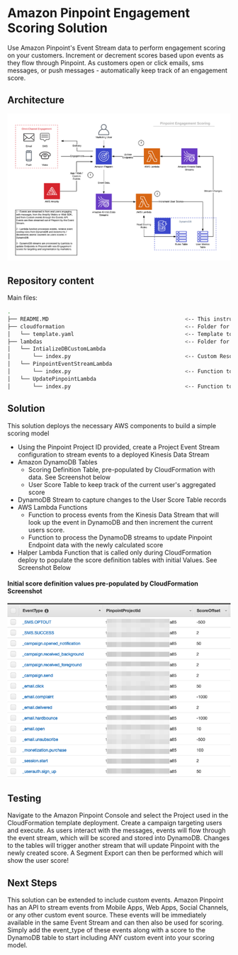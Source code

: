 # Amazon Pinpoint Engagement Scoring Solution

Use Amazon Pinpoint's Event Stream data to perform engagement scoring on your customers.  Increment or decrement scores based upon events as they flow through Pinpoint. As customers open or click emails, sms messages, or push messages - automatically keep track of an engagement score.

## Architecture
![Screenshot](images/Pinpoint_Scoring_Model.png)

## Repository content
Main files:
```bash
.
├── README.MD                                           <-- This instructions file
├── cloudformation                                      <-- Folder for the AWS CloudFormation Templates
│   └── template.yaml                                   <-- Template to configure the solution
├── lambdas                                             <-- Folder for the AWS CloudFormation Templates
│   └── IntializeDBCustomLambda
│       └── index.py                                    <-- Custom Resource used to populate DynamoDB tables
│   └── PinpointEventStreamLambda
│       └── index.py                                    <-- Function to process the Pinpoint Event Stream
│   └── UpdatePinpointLambda
│       └── index.py                                    <-- Function to update Pinpoint with new Score values
```

## Solution

This solution deploys the necessary AWS components to build a simple scoring model
* Using the Pinpoint Project ID provided, create a Project Event Stream configuration to stream events to a deployed Kinesis Data Stream
* Amazon DynamoDB Tables
  * Scoring Definition Table, pre-populated by CloudFormation with data.  See Screenshot below
  * User Score Table to keep track of the current user's aggregated score
* DynamoDB Stream to capture changes to the User Score Table records
* AWS Lambda Functions
  * Function to process events from the Kinesis Data Stream that will look up the event in DynamoDB and then increment the current users score.
  * Function to process the DynamoDB streams to update Pinpoint Endpoint data with the newly calculated score
* Halper Lambda Function that is called only during CloudFormation deploy to populate the score definition tables with initial Values.  See Screenshot Below

#### Initial score definition values pre-populated by CloudFormation Screenshot
![Screenshot](images/DynamoDBScreenshot.png)

## Testing

Navigate to the Amazon Pinpoint Console and select the Project used in the CloudFormation template deployment.  Create a campaign targeting users and execute.  As users interact with the messages, events will flow through the event stream, which will be scored and stored into DynamoDB.  Changes to the tables will trigger another stream that will update Pinpoint with the newly created score.  A Segment Export can then be performed which will show the user score!

## Next Steps

This solution can be extended to include custom events.  Amazon Pinpoint has an API to stream events from Mobile Apps, Web Apps, Social Channels, or any other custom event source.  These events will be immediately available in the same Event Stream and can then also be used for scoring.  Simply add the event_type of these events along with a score to the DynamoDB table to start including ANY custom event into your scoring model.
